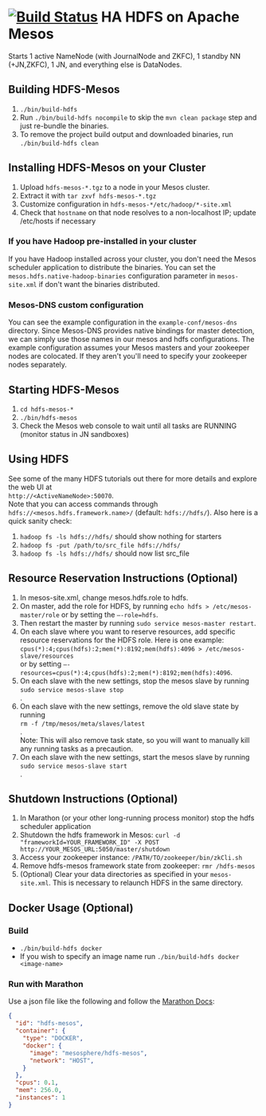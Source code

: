 [![Build Status](https://travis-ci.org/mesosphere/hdfs.svg?branch=master)](https://travis-ci.org/mesosphere/hdfs)
HA HDFS on Apache Mesos
======================
Starts 1 active NameNode (with JournalNode and ZKFC), 1 standby NN (+JN,ZKFC), 1 JN, and everything else is DataNodes.

Building HDFS-Mesos
--------------------------
1. `./bin/build-hdfs`
2. Run `./bin/build-hdfs nocompile` to skip the `mvn clean package` step and just re-bundle the binaries.
3. To remove the project build output and downloaded binaries, run `./bin/build-hdfs clean`

Installing HDFS-Mesos on your Cluster
--------------------------
1. Upload `hdfs-mesos-*.tgz` to a node in your Mesos cluster.
2. Extract it with `tar zxvf hdfs-mesos-*.tgz`
3. Customize configuration in `hdfs-mesos-*/etc/hadoop/*-site.xml`
4. Check that `hostname` on that node resolves to a non-localhost IP; update /etc/hosts if necessary

### If you have Hadoop pre-installed in your cluster
If you have Hadoop installed across your cluster, you don't need the Mesos scheduler application to distribute the binaries. You can set the `mesos.hdfs.native-hadoop-binaries` configuration parameter in `mesos-site.xml` if don't want the binaries distributed.

### Mesos-DNS custom configuration
You can see the example configuration in the `example-conf/mesos-dns` directory. Since Mesos-DNS provides native bindings for master detection, we can simply use those names in our mesos and hdfs configurations. The example configuration assumes your Mesos masters and your zookeeper nodes are colocated. If they aren't you'll need to specify your zookeeper nodes separately.

Starting HDFS-Mesos
--------------------------
1. `cd hdfs-mesos-*`
2. `./bin/hdfs-mesos`
3. Check the Mesos web console to wait until all tasks are RUNNING (monitor status in JN sandboxes)

Using HDFS
--------------------------
See some of the many HDFS tutorials out there for more details and explore the web UI at <br>`http://<ActiveNameNode>:50070`.</br>
Note that you can access commands through `hdfs://<mesos.hdfs.framework.name>/` (default: `hdfs://hdfs/`).
Also here is a quick sanity check:

1. `hadoop fs -ls hdfs://hdfs/` should show nothing for starters
2. `hadoop fs -put /path/to/src_file hdfs://hdfs/`
3. `hadoop fs -ls hdfs://hdfs/` should now list src_file

Resource Reservation Instructions (Optional)
--------------------------

1. In mesos-site.xml, change mesos.hdfs.role to hdfs.
2. On master, add the role for HDFS, by running `echo hdfs > /etc/mesos-master/role` or by setting the `—-role=hdfs`.
3. Then restart the master by running `sudo service mesos-master restart`.
4. On each slave where you want to reserve resources, add specific resource reservations for the HDFS role. Here is one example:
<br>`cpus(*):4;cpus(hdfs):2;mem(*):8192;mem(hdfs):4096 > /etc/mesos-slave/resources`</br> or by setting `—-resources=cpus(*):4;cpus(hdfs):2;mem(*):8192;mem(hdfs):4096`.
5. On each slave with the new settings, stop the mesos slave by running
<br>`sudo service mesos-slave stop`</br>.
6. On each slave with the new settings, remove the old slave state by running
<br>`rm -f /tmp/mesos/meta/slaves/latest`</br>.
<br>Note: This will also remove task state, so you will want to manually kill any running tasks as a precaution.</br>
7. On each slave with the new settings, start the mesos slave by running
<br>`sudo service mesos-slave start`</br>.

Shutdown Instructions (Optional)
--------------------------

1. In Marathon (or your other long-running process monitor) stop the hdfs scheduler application
2. Shutdown the hdfs framework in Mesos: `curl -d "frameworkId=YOUR_FRAMEWORK_ID" -X POST http://YOUR_MESOS_URL:5050/master/shutdown`
3. Access your zookeeper instance: `/PATH/TO/zookeeper/bin/zkCli.sh`
4. Remove hdfs-mesos framework state from zookeeper: `rmr /hdfs-mesos`
5. (Optional) Clear your data directories as specified in your `mesos-site.xml`. This is necessary to relaunch HDFS in the same directory.

Docker Usage (Optional)
--------------------------

### Build

- `./bin/build-hdfs docker`
- If you wish to specify an image name run `./bin/build-hdfs docker <image-name>`

### Run with Marathon

Use a json file like the following and follow the [Marathon Docs](https://mesosphere.github.io/marathon/docs/native-docker.html):

```json
{
  "id": "hdfs-mesos",
  "container": {
    "type": "DOCKER",
    "docker": {
      "image": "mesosphere/hdfs-mesos",
      "network": "HOST",
    }
  },
  "cpus": 0.1,
  "mem": 256.0,
  "instances": 1
}
```
